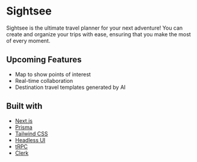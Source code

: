 # Sightsee

Sightsee is the ultimate travel planner for your next adventure! You can create and organize your trips with ease, ensuring that you make the most of every moment.

## Upcoming Features
- Map to show points of interest
- Real-time collaboration
- Destination travel templates generated by AI


## Built with
- [Next.js](https://nextjs.org)
- [Prisma](https://prisma.io)
- [Tailwind CSS](https://tailwindcss.com)
- [Headless UI](https://headlessui.com/)
- [tRPC](https://trpc.io)
- [Clerk](https://clerk.com/)
